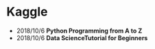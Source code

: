 # Kaggle
- 2018/10/6 **Python Programming from A to Z**
- 2018/10/6 **Data ScienceTutorial for Beginners**
